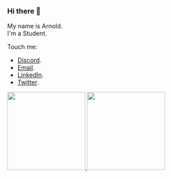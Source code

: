 ### Hi there 👋

<!-- **AprilArn/AprilArn** is a ✨ _special_ ✨ repository because its `README.md` (this file) appears on your GitHub profile. -->
My name is Arnold.<br>
I'm a Student.<br>

Touch me:
- [Discord](599247125318205440).
- [Email](urjelarnoldb@gmail.com).
- [LinkedIn](https://www.linkedin.com/in/april-arn-628ab02a4/).
- [Twitter](https://twitter.com/AprilArn_).

<p align="left">
<a href="https://github.com/AprilArn">
  <img height="180em" src="https://github-readme-stats-eight-theta.vercel.app/api?username=AprilArn&show_icons=true&theme=algolia&include_all_commits=true&count_private=true"/>
  <img height="180em" src="https://github-readme-stats-eight-theta.vercel.app/api/top-langs/?username=AprilArn&layout=compact&theme=algolia"/>
</a>
</p>
